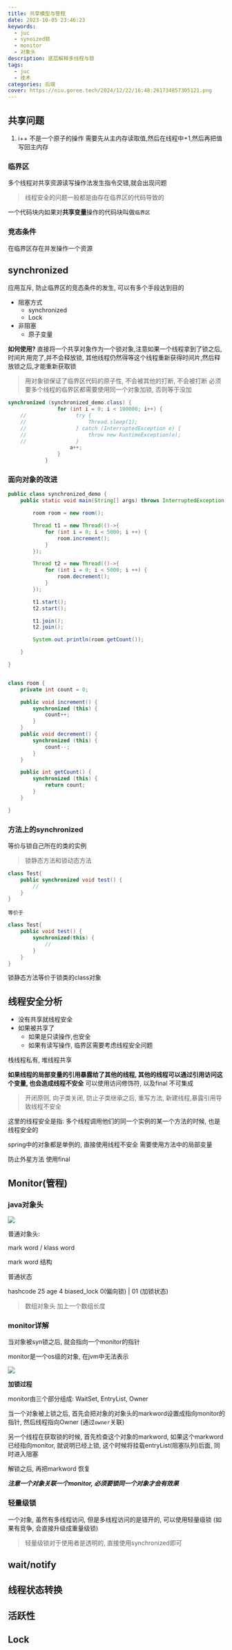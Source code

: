 ```yaml
---
title: 共享模型与管程
date: 2023-10-05 23:46:23
keywords:
  - juc
  - synoized锁
  - monitor
  - 对象头
description: 底层解释多线程与锁
tags:
  - juc
  - 技术
categories: 后端
cover: https://niu.goree.tech/2024/12/22/16:48:261734857305121.png
---
```

## 共享问题

1. i++ 不是一个原子的操作
需要先从主内存读取值,然后在线程中+1,然后再把值写回主内存

### 临界区
多个线程对共享资源读写操作法发生指令交错,就会出现问题
> 线程安全的问题一般都是由存在临界区的代码导致的
> 
一个代码块内如果对**共享变量**操作的代码块叫做`临界区`

### 竞态条件
在临界区存在并发操作一个资源

## synchronized
应用互斥, 防止临界区的竞态条件的发生, 可以有多个手段达到目的

- 阻塞方式
  - synchronized
  - Lock
- 非阻塞
  - 原子变量

**如何使用?**
直接将一个共享对象作为一个锁对象,注意如果一个线程拿到了锁之后,时间片用完了,并不会释放锁, 其他线程仍然得等这个线程重新获得时间片,然后释放锁之后,才能重新获取锁
> 用对象锁保证了临界区代码的原子性, 不会被其他的打断, 不会被打断
> 必须要多个线程的临界区都需要使用同一个对象加锁, 否则等于没加

```java
synchronized (synchronized_demo.class) {
                for (int i = 0; i < 100000; i++) {
    //                try {
    //                    Thread.sleep(1);
    //                } catch (InterruptedException e) {
    //                    throw new RuntimeException(e);
    //                }
                    a++;
                }
            }
```
### 面向对象的改进
```java
public class synchronized_demo {
    public static void main(String[] args) throws InterruptedException {

        room room = new room();

        Thread t1 = new Thread(()->{
            for (int i = 0; i < 5000; i ++) {
                room.increment();
            }
        });

        Thread t2 = new Thread(()->{
            for (int i = 0; i < 5000; i ++) {
                room.decrement();
            }
        });

        t1.start();
        t2.start();

        t1.join();
        t2.join();

        System.out.println(room.getCount());

    }

}


class room {
    private int count = 0;

    public void increment() {
        synchronized (this) {
            count++;
        }
    }
    public void decrement() {
        synchronized (this) {
            count--;
        }
    }

    public int getCount() {
        synchronized (this) {
            return count;
        }
    }

}
```

### 方法上的synchronized
等价与锁自己所在的类的实例

> 锁静态方法和锁动态方法

```java
class Test{
    public synchronized void test() {
        //
    }
}
```
`等价于`
```java
class Test{
    public void test() {
        synchronized(this) {
            //
        }
    }
}
```
锁静态方法等价于锁类的class对象

## 线程安全分析
- 没有共享就线程安全
- 如果被共享了
  - 如果是只读操作,也安全
  - 如果有读写操作, 临界区需要考虑线程安全问题

栈线程私有, 堆线程共享

**如果线程的局部变量的引用暴露给了其他的线程, 其他的线程可以通过引用访问这个变量, 也会造成线程不安全**
可以使用访问修饰符, 以及final 不可集成 
> 开闭原则, 向子类关闭, 防止子类继承之后, 重写方法, 新建线程,暴露引用导致线程不安全


这里的线程安全是指: 多个线程调用他们的同一个实例的某一个方法的时候, 也是线程安全的
<p>
spring中的对象都是单例的, 直接使用线程不安全  需要使用方法中的局部变量
<p>
防止外星方法  使用final

## Monitor(管程)

### java对象头

![](http://s1vug5u02.hb-bkt.clouddn.com/1696509949642.png)

普通对象头: 

mark word / klass word

mark word 结构

普通状态

hashcode 25  age 4  biased_lock 0(偏向锁) | 01 (加锁状态)

> 数组对象头 加上一个数组长度

### monitor详解

当对象被syn锁之后, 就会指向一个monitor的指针

monitor是一个os级的对象, 在jvm中无法表示

![](http://s1vug5u02.hb-bkt.clouddn.com/1696509893089.png)

**加锁过程**

monitor由三个部分组成: WaitSet, EntryList, Owner

当一个对象被上锁之后, 首先会把对象的对象头的markword设置成指向monitor的指针, 然后线程指向Owner (通过`owner`关联)

另一个线程在获取锁的时候, 首先检查这个对象的markword, 如果这个markword已经指向monitor, 就说明已经上锁, 这个时候将挂载entryList(阻塞队列)后面, 同时进入阻塞

解锁之后, 再把markword 恢复

***注意一个对象关联一个monitor, 必须要锁同一个对象才会有效果***


### 轻量级锁

一个对象, 虽然有多线程访问, 但是多线程访问的是错开的, 可以使用轻量级锁 (如果有竞争, 会直接升级成重量级锁)
> 轻量级锁对于使用者是透明的, 直接使用synchronized即可









## wait/notify

## 线程状态转换

## 活跃性

## Lock